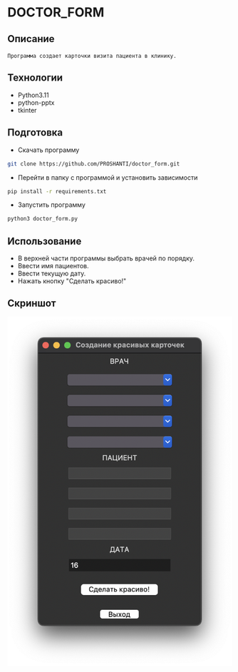 # DOCTOR_FORM
## Описание
```text
Программа создает карточки визита пациента в клинику.
```

## Технологии
- Python3.11
- python-pptx
- tkinter
## Подготовка
- Скачать программу
```bash
git clone https://github.com/PROSHANTI/doctor_form.git
```
- Перейти в папку с программой и установить зависимости
```bash
pip install -r requirements.txt 
```
- Запустить программу
```bash
python3 doctor_form.py 
```
## Использование
- В верхней части программы выбрать врачей по порядку.
- Ввести имя пациентов.
- Ввести текущую дату.
- Нажать кнопку "Сделать красиво!"

## Скриншот

![alt text](https://github.com/PROSHANTI/doctor_form/blob/main/Screenshoot_MacOS.png?raw=true)

